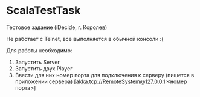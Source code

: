 # ScalaTestTask

Тестовое задание (iDecide, г. Королев)

Не работает с Telnet, все выполняется в обычной консоли :(


Для работы необходимо:
1) Запустить Server 
2) Запустить двух Player 
3) Ввести для них номер порта для подключения к серверу (пишется в приложении сервера)
[akka.tcp://RemoteSystem@127.0.0.1:<номер порта>]

